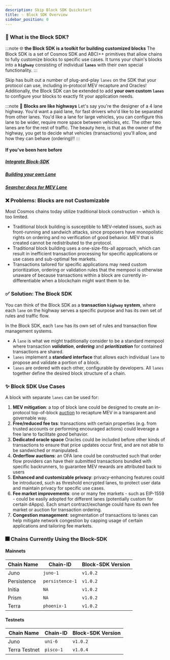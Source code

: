 ```yaml
---
description: Skip Block SDK Quickstart
title: ✨ Block SDK Overview
sidebar_position: 0
---
```


### 🤔 What is the Block SDK?

:::note 🌐 **the Block SDK is a toolkit for building customized blocks**
The Block SDK is a set of Cosmos SDK and ABCI++ primitives that allow chains to fully customize blocks to specific use cases. It turns your chain's blocks into a **`highway`** consisting of individual **`lanes`** with their own special functionality.
:::

Skip has built out a number of plug-and-play `lanes` on the SDK that your protocol can use, including in-protocol MEV recapture and Oracles! Additionally, the Block SDK can be extended to add **your own custom `lanes`** to configure your blocks to exactly fit your application needs.

:::note 🚦 **Blocks are like highways**
Let's say you're the designer of a 4 lane highway. You'd want a paid lane, for fast drivers who'd like to be separated from other lanes. You'd like a lane for large vehicles, you can configure this lane to be wider, require more space between vehicles, etc. The other two lanes are for the rest of traffic. The beauty here, is that as the owner of the highway, you get to decide what vehicles (transactions) you'll allow, and how they can behave (ordering)!!
:::

#### If you've been here before

##### [Integrate Block-SDK](/docs/chains/0-integrate-the-sdk.md)

##### [Building your own Lane](/docs/chains/lanes/1-build-your-own-lane.md)

##### [Searcher docs for MEV Lane](/docs/0-searcher-docs.md)

### ❌ Problems: Blocks are not Customizable

Most Cosmos chains today utilize traditional block construction - which is too limited.

- Traditional block building is susceptible to MEV-related issues, such as front-running and sandwich attacks, since proposers have monopolistic rights on ordering and no verification of good behavior. MEV that is created cannot be redistributed to the protocol.
- Traditional block building uses a one-size-fits-all approach, which can result in inefficient transaction processing for specific applications or use cases and sub-optimal fee markets.
- Transactions tailored for specific applications may need custom prioritization, ordering or validation rules that the mempool is otherwise unaware of because transactions within a block are currently in-differentiable when a blockchain might want them to be.

### ✅ Solution: The Block SDK

You can think of the Block SDK as a **transaction `highway` system**, where each
`lane` on the highway serves a specific purpose and has its own set of rules and
traffic flow.

In the Block SDK, each `lane` has its own set of rules and transaction flow management systems.

- A `lane` is what we might traditionally consider to be a standard mempool
  where transaction **_validation_**, **_ordering_** and **_prioritization_** for
  contained transactions are shared.
- `lanes` implement a **standard interface** that allows each individual `lane` to
  propose and validate a portion of a block.
- `lanes` are ordered with each other, configurable by developers. All `lanes`
  together define the desired block structure of a chain.

### ✨ Block SDK Use Cases

A block with separate `lanes` can be used for:

1. **MEV mitigation**: a top of block lane could be designed to create an in-protocol top-of-block [auction](/docs/chains/lanes/existing-lanes/1-mev.md) to recapture MEV in a transparent and governable way.
2. **Free/reduced fee txs**: transactions with certain properties (e.g. from trusted accounts or performing encouraged actions) could leverage a free lane to facilitate _good_ behavior.
3. **Dedicated oracle space** Oracles could be included before other kinds of transactions to ensure that price updates occur first, and are not able to be sandwiched or manipulated.
4. **Orderflow auctions**: an OFA lane could be constructed such that order flow providers can have their submitted transactions bundled with specific backrunners, to guarantee MEV rewards are attributed back to users
5. **Enhanced and customizable privacy**: privacy-enhancing features could be introduced, such as threshold encrypted lanes, to protect user data and maintain privacy for specific use cases.
6. **Fee market improvements**: one or many fee markets - such as EIP-1559 - could be easily adopted for different lanes (potentially custom for certain dApps). Each smart contract/exchange could have its own fee market or auction for transaction ordering.
7. **Congestion management**: segmentation of transactions to lanes can help mitigate network congestion by capping usage of certain applications and tailoring fee markets.

### 🎆 Chains Currently Using the Block-SDK

#### Mainnets

| Chain Name  | Chain-ID        | Block-SDK Version |
| ----------- | --------------- | ----------------- |
| Juno        | `juno-1`        | `v1.0.2`          |
| Persistence | `persistence-1` | `v1.0.2`          |
| Initia      | `NA`            | `v1.0.2`          |
| Prism       | `NA`            | `v1.0.2`          |
| Terra       | `phoenix-1`     | `v1.0.2`          |

#### Testnets

| Chain Name   | Chain-ID | Block-SDK Version |
| ------------ | -------- | ----------------- |
| Juno         | `uni-6`  | `v1.0.2`          |
| Terra Testnet| `pisco-1`| `v1.0.4`          |
